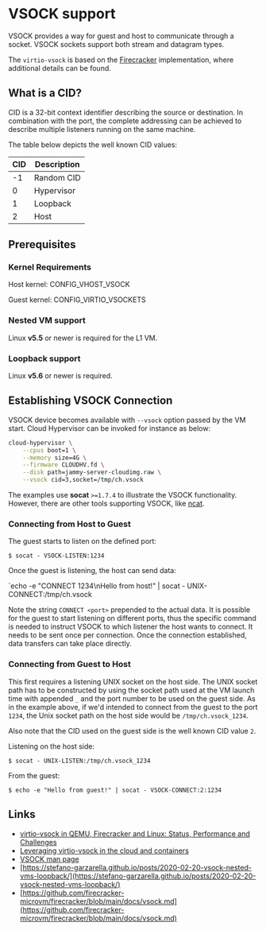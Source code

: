 # VSOCK support

VSOCK provides a way for guest and host to communicate through a socket. VSOCK sockets support both stream and datagram types.

The `virtio-vsock` is based on the [Firecracker](https://github.com/firecracker-microvm/firecracker/blob/main/docs/vsock.md) implementation, where additional details can be found.

## What is a CID?

CID is a 32-bit context identifier describing the source or destination. In combination with the port, the complete addressing can be achieved to describe multiple listeners running on the same machine.

The table below depicts the well known CID values:

| CID | Description |
|-----|-------------|
| -1  | Random CID | 
|  0  | Hypervisor | 
|  1  | Loopback | 
|  2  | Host | 

## Prerequisites

### Kernel Requirements

Host kernel: CONFIG_VHOST_VSOCK

Guest kernel: CONFIG_VIRTIO_VSOCKETS

### Nested VM support

Linux __v5.5__ or newer is required for the L1 VM.

### Loopback support

Linux __v5.6__ or newer is required.

## Establishing VSOCK Connection

VSOCK device becomes available with `--vsock` option passed by the VM start. Cloud Hypervisor can be invoked for instance as below:

```bash
cloud-hypervisor \
	--cpus boot=1 \
	--memory size=4G \
	--firmware CLOUDHV.fd \
	--disk path=jammy-server-cloudimg.raw \
	--vsock cid=3,socket=/tmp/ch.vsock
```

The examples use __socat__ `>=1.7.4` to illustrate the VSOCK functionality. However, there are other tools supporting VSOCK, like [ncat](https://stefano-garzarella.github.io/posts/2019-11-08-kvmforum-2019-vsock/).

### Connecting from Host to Guest

The guest starts to listen on the defined port:

`$ socat - VSOCK-LISTEN:1234`

Once the guest is listening, the host can send data:

`echo -e "CONNECT 1234\\nHello from host!" | socat - UNIX-CONNECT:/tmp/ch.vsock

Note the string `CONNECT <port>` prepended to the actual data. It is possible for the guest to start listening on different ports, thus the specific command is needed to instruct VSOCK to which listener the host wants to connect. It needs to be sent once per connection. Once the connection established, data transfers can take place directly.

### Connecting from Guest to Host

This first requires a listening UNIX socket on the host side. The UNIX socket path has to be constructed by using the socket path used at the VM launch time with appended `_` and the port number to be used on the guest side. As in the example above, if we'd intended to connect from the guest to the port `1234`, the Unix socket path on the host side would be `/tmp/ch.vsock_1234`.

Also note that the CID used on the guest side is the well known CID value `2`.

Listening on the host side:

`$ socat - UNIX-LISTEN:/tmp/ch.vsock_1234`

From the guest:

`$ echo -e "Hello from guest!" | socat - VSOCK-CONNECT:2:1234`

## Links

- [virtio-vsock in QEMU, Firecracker and Linux: Status, Performance and Challenges](https://kvmforum2019.sched.com/event/TmwK)
- [Leveraging virtio-vsock in the cloud and containers](https://archive.fosdem.org/2021/schedule/event/vai_virtio_vsock/)
- [VSOCK man page](https://manpages.ubuntu.com/manpages/focal/man7/vsock.7.html)
- [https://stefano-garzarella.github.io/posts/2020-02-20-vsock-nested-vms-loopback/](https://stefano-garzarella.github.io/posts/2020-02-20-vsock-nested-vms-loopback/)
- [https://github.com/firecracker-microvm/firecracker/blob/main/docs/vsock.md](https://github.com/firecracker-microvm/firecracker/blob/main/docs/vsock.md)


